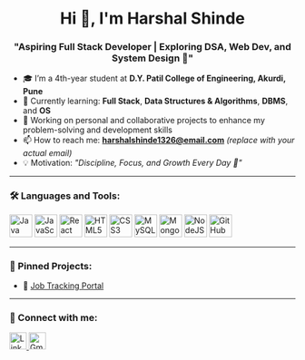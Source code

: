 <h1 align="center">Hi 👋, I'm Harshal Shinde</h1>

<h3 align="center">"Aspiring Full Stack Developer | Exploring DSA, Web Dev, and System Design 🚀"</h3>

- 🎓 I’m a 4th-year student at **D.Y. Patil College of Engineering, Akurdi, Pune**
- 🧠 Currently learning: **Full Stack**, **Data Structures & Algorithms**, **DBMS**, and **OS**
- 💼 Working on personal and collaborative projects to enhance my problem-solving and development skills
- 📫 How to reach me: **harshalshinde1326@email.com** *(replace with your actual email)*
- 💡 Motivation: _"Discipline, Focus, and Growth Every Day 🌱"_

---

### 🛠️ Languages and Tools:
<p align="left">
  <img src="https://cdn.jsdelivr.net/gh/devicons/devicon/icons/java/java-original.svg" alt="Java" width="40" height="40"/>
  <img src="https://cdn.jsdelivr.net/gh/devicons/devicon/icons/javascript/javascript-original.svg" alt="JavaScript" width="40" height="40"/>
  <img src="https://cdn.jsdelivr.net/gh/devicons/devicon/icons/react/react-original.svg" alt="React" width="40" height="40"/>
  <img src="https://cdn.jsdelivr.net/gh/devicons/devicon/icons/html5/html5-original.svg" alt="HTML5" width="40" height="40"/>
  <img src="https://cdn.jsdelivr.net/gh/devicons/devicon/icons/css3/css3-original.svg" alt="CSS3" width="40" height="40"/>
  <img src="https://cdn.jsdelivr.net/gh/devicons/devicon/icons/mysql/mysql-original.svg" alt="MySQL" width="40" height="40"/>
  <img src="https://cdn.jsdelivr.net/gh/devicons/devicon/icons/mongodb/mongodb-original.svg" alt="MongoDB" width="40" height="40"/>
  <img src="https://cdn.jsdelivr.net/gh/devicons/devicon/icons/nodejs/nodejs-original.svg" alt="NodeJS" width="40" height="40"/>
  <img src="https://cdn.jsdelivr.net/gh/devicons/devicon/icons/github/github-original.svg" alt="GitHub" width="40" height="40"/>
</p>

---

### 📌 Pinned Projects:
- 🔗 [Job Tracking Portal](https://github.com/Harshal1326/deploymentjobportal)

---

### 🔗 Connect with me:
<p align="left">
  <a href="https://linkedin.com/in/harshal-shinde-7b5368248/" target="_blank">
    <img src="https://cdn.jsdelivr.net/gh/devicons/devicon/icons/linkedin/linkedin-original.svg" width="30" height="30" alt="LinkedIn"/>
  </a>
  <a href="mailto:harshalshinde1326@email.com">
    <img src="https://cdn-icons-png.flaticon.com/512/281/281769.png" width="30" height="30" alt="Gmail"/>
  </a>
</p>
